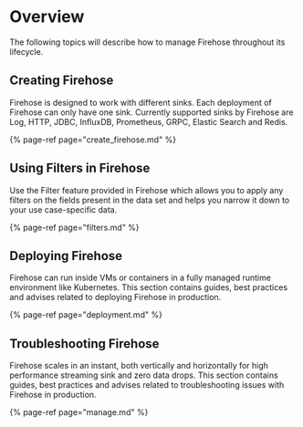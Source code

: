# Overview

The following topics will describe how to manage Firehose throughout its lifecycle.

## Creating Firehose

Firehose is designed to work with different sinks. Each deployment of Firehose can only have one sink. Currently supported sinks by Firehose are Log, HTTP, JDBC, InfluxDB, Prometheus, GRPC, Elastic Search and Redis.

{% page-ref page="create\_firehose.md" %}

## Using Filters in Firehose

 Use the Filter feature provided in Firehose which allows you to apply any filters on the fields present in the data set and helps you narrow it down to your use case-specific data.

{% page-ref page="filters.md" %}

## Deploying Firehose

Firehose can run inside VMs or containers in a fully managed runtime environment like Kubernetes. This section contains guides, best practices and advises related to deploying Firehose in production.

{% page-ref page="deployment.md" %}

## Troubleshooting Firehose

Firehose scales in an instant, both vertically and horizontally for high performance streaming sink and zero data drops. This section contains guides, best practices and advises related to troubleshooting issues with Firehose in production.

{% page-ref page="manage.md" %}

